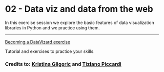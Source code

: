 # 02 - Data viz and data from the web

In this exercise session we explore the basic features of data visualization libraries in Python and we practice using them.

---
[Becoming a DataVizard exercise](Becoming%20a%20DataVizard%20exercise.ipynb)

Tutorial and exercises to practice your skills.

### Credits to: [Kristina Gligoric](https://kristinagligoric.github.io/) and [Tiziano Piccardi](https://piccardi.me/)
